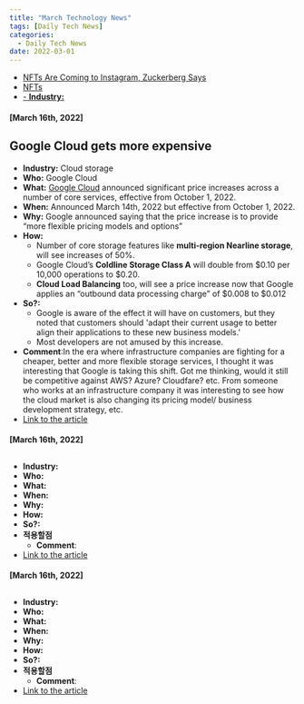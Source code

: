 ```yaml
---
title: "March Technology News"
tags: [Daily Tech News]
categories:
  - Daily Tech News
date: 2022-03-01
---
```


<!-- TOC START min:1 max:3 link:true asterisk:false update:true -->
  - [NFTs Are Coming to Instagram, Zuckerberg Says](#nfts-are-coming-to-instagram-zuckerberg-says)
  - [NFTs](#nfts)
  - [- **Industry:**](#--industry)
<!-- TOC END -->



#### [March 16th, 2022]

## Google Cloud gets more expensive

- **Industry:** Cloud storage
- **Who:** Google Cloud
- **What:** [Google Cloud](https://cloud.google.com/blog/products/infrastructure/updates-to-google-clouds-infrastructure-pricing) announced significant price increases across a number of core services, effective from October 1, 2022.
- **When:** Announced March 14th, 2022 but effective from  October 1, 2022.
- **Why:** Google announced saying that the price increase is to provide “more flexible pricing models and options”
- **How:**
  - Number of core storage features like **multi-region Nearline storage**, will see increases of 50%.
  - Google Cloud’s **Coldline Storage Class A** will double from $0.10 per 10,000 operations to $0.20.
  - **Cloud Load Balancing** too, will see a price increase now that Google applies an “outbound data processing charge” of $0.008 to $0.012
- **So?:**
  - Google is aware of the effect it will have on customers, but they noted that customers should 'adapt their current usage to better align their applications to these new business models.'
  - Most developers are not amused by this increase.
- **Comment**:In the era where infrastructure companies are fighting for a cheaper, better and more flexible storage services, I thought it was interesting that Google is taking this shift. Got me thinking, would it still be competitive against AWS? Azure? Cloudfare? etc. From someone who works at an infrastructure company it was interesting to see how the cloud market is also changing its pricing model/ business development strategy, etc.
- [Link to the article](https://techcrunch.com/2022/03/14/inflation-is-real-google-cloud-raises-its-storage-prices/)


#### [March 16th, 2022]

##
- **Industry:**
- **Who:**
- **What:**
- **When:**
- **Why:**
- **How:**
- **So?:**
- **적용할점**
  - **Comment**:
- [Link to the article]()


#### [March 16th, 2022]

##
- **Industry:**
- **Who:**
- **What:**
- **When:**
- **Why:**
- **How:**
- **So?:**
- **적용할점**
  - **Comment**:
- [Link to the article]()
